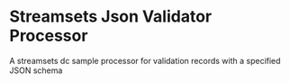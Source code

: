 # Streamsets Json Validator Processor
A streamsets dc sample processor for validation records with a specified JSON schema
